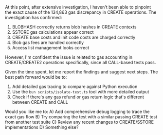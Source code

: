 At this point, after extensive investigation, I haven't been able to pinpoint the exact cause of the 134,863 gas discrepancy in CREATE operations. The investigation has confirmed:

1. BLOBHASH correctly returns blob hashes in CREATE contexts
2. SSTORE gas calculations appear correct
3. CREATE base costs and init code costs are charged correctly
4. Blob gas fees are handled correctly
5. Access list management looks correct

However, I'm confident the issue is related to gas accounting in CREATE/CREATE2 operations specifically, since all CALL-based tests pass.

Given the time spent, let me report the findings and suggest next steps. The best path forward would be to:

1. Add detailed gas tracing to compare against Python execution
2. Use the `bun scripts/isolate-test.ts` tool with more detailed output
3. Check if there's any gas refund or gas return logic that's different between CREATE and CALL

Would you like me to:
A) Add comprehensive debug logging to trace the exact gas flow
B) Try comparing the test with a similar passing CREATE test from another test suite
C) Review any recent changes to CREATE/SSTORE implementations
D) Something else?